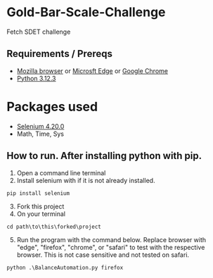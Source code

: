 # Gold-Bar-Scale-Challenge
Fetch SDET challenge

## Requirements / Prereqs
* [Mozilla browser](https://www.mozilla.org/en-US/firefox/new/) or [Microsft Edge](https://www.microsoft.com/en-us/edge/download?form=MA13FJ) or [Google Chrome](https://www.google.com/chrome/)
* [Python 3.12.3](https://www.python.org/downloads/)
# Packages used
* [Selenium 4.20.0](https://pypi.org/project/selenium/#files)
* Math, Time, Sys

## How to run. After installing python with pip.
1. Open a command line terminal
2. Install selenium with if it is not already installed.
```
pip install selenium
```
3. Fork this project
4. On your terminal
```
cd path\to\this\forked\project
```
5. Run the program with the command below. Replace browser with "edge", "firefox", "chrome", or "safari" to test with the respective browser. This is not case sensitive and not tested on safari.
```
python .\BalanceAutomation.py firefox
```
